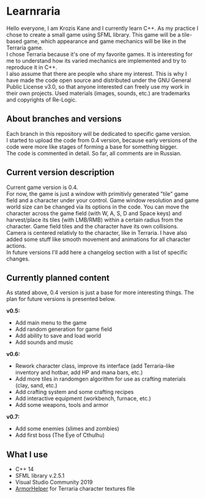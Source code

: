 # Learnraria
Hello everyone, I am Krozis Kane and I currently learn C++. As my practice I chose to create a small game using SFML library. This game will be a tile-based game, which appearance and game mechanics will be like in the Terraria game.  
I chose Terraria because it's one of my favorite games. It is interesting for me to understand how its varied mechanics are implemented and try to reproduce it in C++.  
I also assume that there are people who share my interest. This is why I have made the code open source and distributed under the GNU General Public License v3.0, so that anyone interested can freely use my work in their own projects.
Used materials (images, sounds, etc.) are trademarks and copyrights of Re-Logic.

## About branches and versions
Each branch in this repository will be dedicated to specific game version.  
I started to upload the code from 0.4 version, because early versions of the code were more like stages of forming a base for something bigger.  
The code is commented in detail. So far, all comments are in Russian.

## Сurrent version description
Current game version is 0.4.  
For now, the game is just a window with primitivly generated "tile" game field and a character under your control. Game window resolution and game world size can be changed via its options in the code. You can move the character across the game field (with W, A, S, D and Space keys) and harvest/place its tiles (with LMB/RMB) within a certain radius from the character. Game field tiles and the character have its own collisions. Camera is centered relativly to the character, like in Terraria. I have also added some stuff like smooth movement and animations for all character actions.  
In future versions I'll add here a changelog section with a list of specific changes.

## Currently planned content
As stated above, 0.4 version is just a base for more interesting things. The plan for future versions is presented below.  

**v0.5:**
- Add main menu to the game
- Add random generation for game field
- Add ability to save and load world
- Add sounds and music

**v0.6:**
- Rework character class, improve its interface (add Terraria-like inventory and hotbar, add HP and mana bars, etc.)
- Add more tiles in randomgen algorithm for use as crafting materials (clay, sand, etc.)
- Add crafting system and some crafting recipes
- Add interactive equipment (workbench, furnace, etc.)
- Add some weapons, tools and armor

**v0.7:**
- Add some enemies (slimes and zombies)
- Add first boss (The Eye of Cthulhu)

## What I use
- C++ 14
- SFML library v.2.5.1 
- Visual Studio Community 2019
- [ArmorHelper](https://forums.terraria.org/index.php?threads/armorhelper-sprite-armor-sets-30x-times-faster.68744/) for Terraria character textures file
